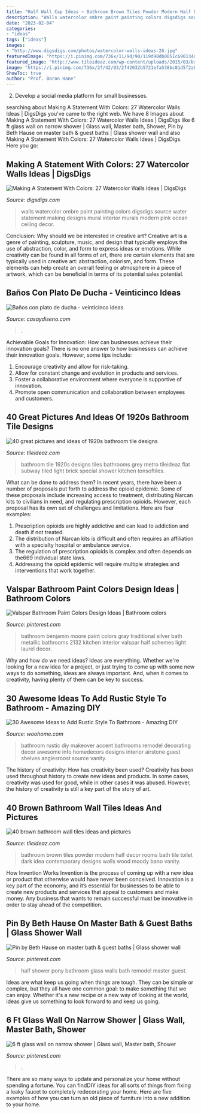 ```yaml
---
title: "Half Wall Cap Ideas ~ Bathroom Brown Tiles Powder Modern Half Decor Rooms Bath Tile Toilet Dark Idea Contemporary Designs Walls Wood Moody Bano Vanity"
description: "Walls watercolor ombre paint painting colors digsdigs source water statement making designs mural interior murals modern pink ocean ceiling decor"
date: "2023-02-04"
categories:
- "ideas"
tags: ["ideas"]
images:
- "http://www.digsdigs.com/photos/watercolor-walls-ideas-26.jpg"
featuredImage: "https://i.pinimg.com/736x/11/9d/90/119d90db0051c690134dd38803ab9f86--glass-walls-showers.jpg"
featured_image: "http://www.tileideaz.com/wp-content/uploads/2015/03/brown_bathroom_wall_tiles_8.jpg"
image: "https://i.pinimg.com/736x/2f/42/03/2f42032b5721efa538bc81d5f2abd625--light-gray-bathrooms-coastal-bathrooms.jpg"
ShowToc: true
author: "Prof. Baron Hane"
---
```



2. Develop a social media platform for small businesses.

	

		
searching about Making A Statement With Colors: 27 Watercolor Walls Ideas | DigsDigs you've came to the right web. We have 8 Images about Making A Statement With Colors: 27 Watercolor Walls Ideas | DigsDigs like 6 ft glass wall on narrow shower | Glass wall, Master bath, Shower, Pin by Beth Hause on master bath &amp; guest baths | Glass shower wall and also Making A Statement With Colors: 27 Watercolor Walls Ideas | DigsDigs. Here you go:
		
    
## Making A Statement With Colors: 27 Watercolor Walls Ideas | DigsDigs

<img loading=lazy src="http://www.digsdigs.com/photos/watercolor-walls-ideas-26.jpg" onerror="this.onerror=null;this.src='https://tse2.mm.bing.net/th?id=OIP.Db3E_1YhQRwudWWHL43t7wHaJo&amp;pid=15.1';" alt="Making A Statement With Colors: 27 Watercolor Walls Ideas | DigsDigs">

_Source: digsdigs.com_

>walls watercolor ombre paint painting colors digsdigs source water statement making designs mural interior murals modern pink ocean ceiling decor. 

	

Conclusion: Why should we be interested in creative art?
Creative art is a genre of painting, sculpture, music, and design that typically employs the use of abstraction, color, and form to express ideas or emotions. While creativity can be found in all forms of art, there are certain elements that are typically used in creative art: abstraction, colorism, and form. These elements can help create an overall feeling or atmosphere in a piece of artwork, which can be beneficial in terms of its potential sales potential.

    
## Baños Con Plato De Ducha - Veinticinco Ideas

<img loading=lazy src="https://casaydiseno.com/wp-content/uploads/2015/07/ducha-piedra-baño-pequeño.jpg" onerror="this.onerror=null;this.src='https://tse4.mm.bing.net/th?id=OIP.uKK1CzQQ8Ft-vg4vbiFOyQHaJ3&amp;pid=15.1';" alt="Baños con plato de ducha - veinticinco ideas">

_Source: casaydiseno.com_

>. 

	

Achievable Goals for Innovation: How can businesses achieve their innovation goals?
There is no one answer to how businesses can achieve their innovation goals. However, some tips include:
1. Encourage creativity and allow for risk-taking.
2. Allow for constant change and evolution in products and services.
3. Foster a collaborative environment where everyone is supportive of innovation. 
4. Promote open communication and collaboration between employees and customers.

    
## 40 Great Pictures And Ideas Of 1920s Bathroom Tile Designs

<img loading=lazy src="https://www.tileideaz.com/wp-content/uploads/2015/09/8508dea43cadfe48bf14febee6ea0ecc.jpg" onerror="this.onerror=null;this.src='https://tse2.mm.bing.net/th?id=OIP.J5hMolTVijWp8q1812h5UwHaLH&amp;pid=15.1';" alt="40 great pictures and ideas of 1920s bathroom tile designs">

_Source: tileideaz.com_

>bathroom tile 1920s designs tiles bathrooms grey metro tileideaz flat subway tiled light brick special shower kitchen tonsoftiles. 

	

What can be done to address them?
In recent years, there have been a number of proposals put forth to address the opioid epidemic. Some of these proposals include increasing access to treatment, distributing Narcan kits to civilians in need, and regulating prescription opioids. However, each proposal has its own set of challenges and limitations. Here are four examples:
1) Prescription opioids are highly addictive and can lead to addiction and death if not treated. 
2) The distribution of Narcan kits is difficult and often requires an affiliation with a specialty hospital or ambulance service. 
3) The regulation of prescription opioids is complex and often depends on the669 individual state laws. 
4) Addressing the opioid epidemic will require multiple strategies and interventions that work together.

    
## Valspar Bathroom Paint Colors Design Ideas | Bathroom Colors

<img loading=lazy src="https://i.pinimg.com/736x/2f/42/03/2f42032b5721efa538bc81d5f2abd625--light-gray-bathrooms-coastal-bathrooms.jpg" onerror="this.onerror=null;this.src='https://tse3.mm.bing.net/th?id=OIP.reJ0nwyHrqQV1o2T2X-R4gHaLH&amp;pid=15.1';" alt="Valspar Bathroom Paint Colors Design Ideas | Bathroom colors">

_Source: pinterest.com_

>bathroom benjamin moore paint colors gray traditional silver bath metallic bathrooms 2132 kitchen interior valspar half schemes light laurel decor. 

	

Why and how do we need ideas?
Ideas are everything. Whether we're looking for a new idea for a project, or just trying to come up with some new ways to do something, ideas are always important. And, when it comes to creativity, having plenty of them can be key to success.

    
## 30 Awesome Ideas To Add Rustic Style To Bathroom - Amazing DIY

<img loading=lazy src="http://www.woohome.com/wp-content/uploads/2017/07/Add-Rustic-Feel-to-Bathroom-23.jpg" onerror="this.onerror=null;this.src='https://tse4.mm.bing.net/th?id=OIP.zV-2oox1VOXSa4xhmm0TFQHaNK&amp;pid=15.1';" alt="30 Awesome Ideas to Add Rustic Style To Bathroom - Amazing DIY">

_Source: woohome.com_

>bathroom rustic diy makeover accent bathrooms remodel decorating decor awesome info homedecors designs interior airstone guest shelves angiesroost source vanity. 

	

The history of creativity: How has creativity been used?
Creativity has been used throughout history to create new ideas and products. In some cases, creativity was used for good, while in other cases it was abused. However, the history of creativity is still a key part of the story of art.

    
## 40 Brown Bathroom Wall Tiles Ideas And Pictures

<img loading=lazy src="http://www.tileideaz.com/wp-content/uploads/2015/03/brown_bathroom_wall_tiles_8.jpg" onerror="this.onerror=null;this.src='https://tse3.mm.bing.net/th?id=OIP.sser-2t9tkUvYNc78DxoGwHaLF&amp;pid=15.1';" alt="40 brown bathroom wall tiles ideas and pictures">

_Source: tileideaz.com_

>bathroom brown tiles powder modern half decor rooms bath tile toilet dark idea contemporary designs walls wood moody bano vanity. 

	

How Invention Works
Invention is the process of coming up with a new idea or product that otherwise would have never been conceived. Innovation is a key part of the economy, and it’s essential for businesses to be able to create new products and services that appeal to customers and make money. Any business that wants to remain successful must be innovative in order to stay ahead of the competition.

    
## Pin By Beth Hause On Master Bath &amp; Guest Baths | Glass Shower Wall

<img loading=lazy src="https://i.pinimg.com/736x/a2/2a/26/a22a26e6c480d06fdeb31320fc0df185--pony-wall-half-walls.jpg" onerror="this.onerror=null;this.src='https://tse3.mm.bing.net/th?id=OIP.Z2TUdfdXsQv9gZKnl3DUJgHaJ9&amp;pid=15.1';" alt="Pin by Beth Hause on master bath &amp; guest baths | Glass shower wall">

_Source: pinterest.com_

>half shower pony bathroom glass walls bath remodel master guest. 

	

Ideas are what keep us going when things are tough. They can be simple or complex, but they all have one common goal: to make something that we can enjoy. Whether it's a new recipe or a new way of looking at the world, ideas give us something to look forward to and keep us going.

    
## 6 Ft Glass Wall On Narrow Shower | Glass Wall, Master Bath, Shower

<img loading=lazy src="https://i.pinimg.com/736x/11/9d/90/119d90db0051c690134dd38803ab9f86--glass-walls-showers.jpg" onerror="this.onerror=null;this.src='https://tse2.mm.bing.net/th?id=OIP.eledveXStZBj8o-G4Za3pgHaNK&amp;pid=15.1';" alt="6 ft glass wall on narrow shower | Glass wall, Master bath, Shower">

_Source: pinterest.com_

>. 

	

There are so many ways to update and personalize your home without spending a fortune. You can findDIY ideas for all sorts of things from fixing a leaky faucet to completely redecorating your home. Here are five examples of how you can turn an old piece of furniture into a new addition to your home.

